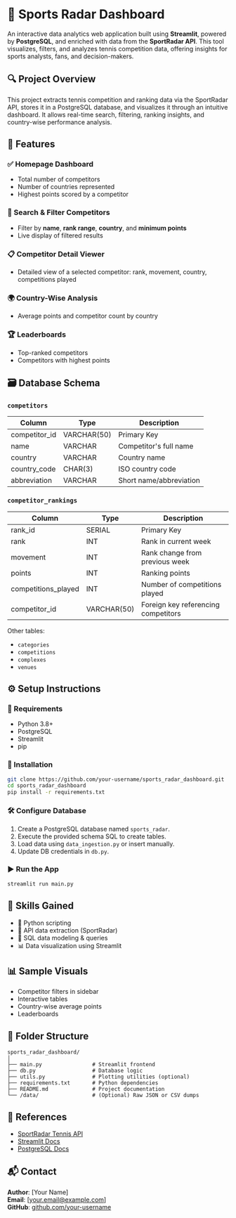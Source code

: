 
# 🎾 Sports Radar Dashboard

An interactive data analytics web application built using **Streamlit**, powered by **PostgreSQL**, and enriched with data from the **SportRadar API**. This tool visualizes, filters, and analyzes tennis competition data, offering insights for sports analysts, fans, and decision-makers.

## 🔍 Project Overview

This project extracts tennis competition and ranking data via the SportRadar API, stores it in a PostgreSQL database, and visualizes it through an intuitive dashboard. It allows real-time search, filtering, ranking insights, and country-wise performance analysis.

## 🚀 Features

### ✅ Homepage Dashboard
- Total number of competitors
- Number of countries represented
- Highest points scored by a competitor

### 🔎 Search & Filter Competitors
- Filter by **name**, **rank range**, **country**, and **minimum points**
- Live display of filtered results

### 📋 Competitor Detail Viewer
- Detailed view of a selected competitor: rank, movement, country, competitions played

### 🌍 Country-Wise Analysis
- Average points and competitor count by country

### 🏆 Leaderboards
- Top-ranked competitors
- Competitors with highest points

## 🗃️ Database Schema

### `competitors`
| Column           | Type        | Description                   |
|------------------|-------------|-------------------------------|
| competitor_id    | VARCHAR(50) | Primary Key                  |
| name             | VARCHAR     | Competitor's full name        |
| country          | VARCHAR     | Country name                  |
| country_code     | CHAR(3)     | ISO country code              |
| abbreviation     | VARCHAR     | Short name/abbreviation       |

### `competitor_rankings`
| Column              | Type        | Description                         |
|---------------------|-------------|-------------------------------------|
| rank_id             | SERIAL      | Primary Key                        |
| rank                | INT         | Rank in current week               |
| movement            | INT         | Rank change from previous week     |
| points              | INT         | Ranking points                     |
| competitions_played | INT         | Number of competitions played      |
| competitor_id       | VARCHAR(50) | Foreign key referencing competitors|

Other tables:
- `categories`
- `competitions`
- `complexes`
- `venues`

## ⚙️ Setup Instructions

### 🔧 Requirements
- Python 3.8+
- PostgreSQL
- Streamlit
- pip

### 🔌 Installation

```bash
git clone https://github.com/your-username/sports_radar_dashboard.git
cd sports_radar_dashboard
pip install -r requirements.txt
```

### 🛠 Configure Database
1. Create a PostgreSQL database named `sports_radar`.
2. Execute the provided schema SQL to create tables.
3. Load data using `data_ingestion.py` or insert manually.
4. Update DB credentials in `db.py`.

### ▶️ Run the App

```bash
streamlit run main.py
```

## 🧠 Skills Gained

- 🐍 Python scripting
- 🔌 API data extraction (SportRadar)
- 🧮 SQL data modeling & queries
- 📊 Data visualization using Streamlit

## 📊 Sample Visuals

- Competitor filters in sidebar
- Interactive tables
- Country-wise average points
- Leaderboards

## 📂 Folder Structure

```
sports_radar_dashboard/
│
├── main.py                # Streamlit frontend
├── db.py                  # Database logic
├── utils.py               # Plotting utilities (optional)
├── requirements.txt       # Python dependencies
├── README.md              # Project documentation
└── /data/                 # (Optional) Raw JSON or CSV dumps
```

## 📎 References

- [SportRadar Tennis API](https://developer.sportradar.com/tennis/reference/)
- [Streamlit Docs](https://docs.streamlit.io/)
- [PostgreSQL Docs](https://www.postgresql.org/docs/)

## 📬 Contact

**Author**: [Your Name]  
**Email**: [your.email@example.com]  
**GitHub**: [github.com/your-username](https://github.com/your-username)

